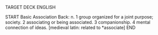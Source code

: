 TARGET DECK
ENGLISH

START
Basic
Association
Back: n. 1 group organized for a joint purpose; society. 2 associating or being associated. 3 companionship. 4 mental connection of ideas. [medieval latin: related to *associate]
END
